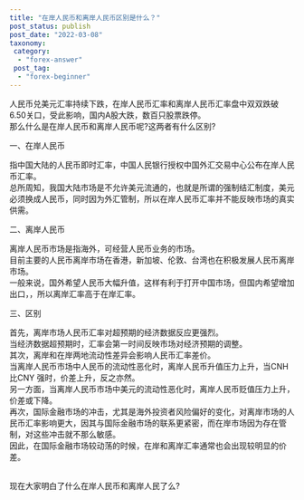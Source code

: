 ```yaml
---
title: "在岸人民币和离岸人民币区别是什么？"
post_status: publish
post_date: "2022-03-08"
taxonomy:
 category: 
  - "forex-answer"
 post_tag: 
  - "forex-beginner"
---
```


人民币兑美元汇率持续下跌，在岸人民币汇率和离岸人民币汇率盘中双双跌破6.50关口，受此影响，国内A股大跌，数百只股票跌停。  
那么什么是在岸人民币和离岸人民币呢?这两者有什么区别?

一、在岸人民币

指中国大陆的人民币即时汇率，中国人民银行授权中国外汇交易中心公布在岸人民币汇率。  
总所周知，我国大陆市场是不允许美元流通的，也就是所谓的强制结汇制度，美元必须换成人民币，同时因为外汇管制，所以在岸人民币汇率并不能反映市场的真实供需。  

二、离岸人民币

离岸人民币市场是指海外，可经营人民币业务的市场。  
目前主要的人民币离岸市场在香港，新加坡、伦敦、台湾也在积极发展人民币离岸市场。  
一般来说，国外希望人民币大幅升值，这样有利于打开中国市场，但国内希望增加出口，，所以离岸汇率高于在岸汇率。  

三、区别

首先，离岸市场人民币汇率对超预期的经济数据反应更强烈。  
当经济数据超预期时，汇率会第一时间反映市场对经济预期的调整。  
其次，离岸和在岸两地流动性差异会影响人民币汇率差价。  
当离岸人民币市场中人民币的流动性恶化时，离岸人民币升值压力上升，当CNH 比CNY 强时，价差上升，反之亦然。  
另一方面，当离岸人民币市场中美元的流动性恶化时，离岸人民币贬值压力上升，价差或下降。  
再次，国际金融市场的冲击，尤其是海外投资者风险偏好的变化，对离岸市场的人民币汇率影响更大，因其与国际金融市场的联系更紧密，而在岸市场因为存在管制，对这些冲击就不那么敏感。  
因此，在国际金融市场较动荡的时候，在岸和离岸汇率通常也会出现较明显的价差。  
‍

现在大家明白了什么在岸人民币和离岸人民了么?
